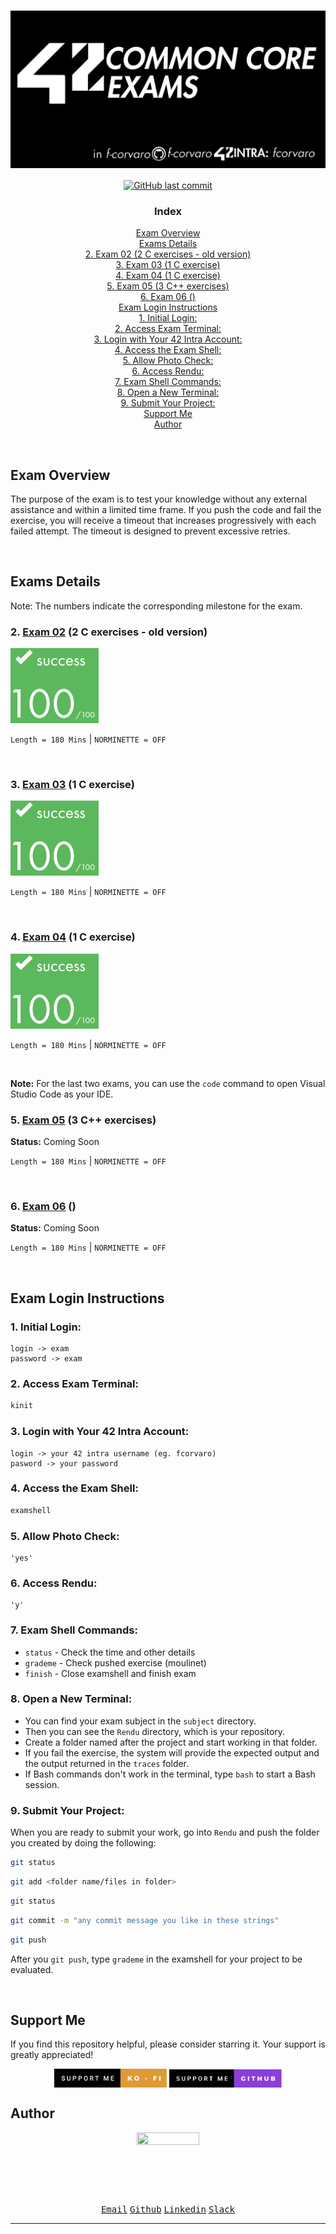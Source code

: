 # <a href="https://github.com/f-corvaro/42.common_core/tree/main"><img align="center" src="https://github.com/f-corvaro/42.common_core/blob/main/exams/.extra/42exams.png"></a>

<p align="center" style="text-decoration: none;">
  <a href="https://github.com/f-corvaro/42.common_core/tree/main/exams"><img alt="GitHub last commit" src="https://img.shields.io/github/last-commit/f-corvaro/42.common_core?color=black" /></a>
</p>

<h3 align="center">Index</h3>
<p align="center">
 <a href="#exam-overview">Exam Overview</a><br>
 <a href="#exams-details">Exams Details</a><br>
 <a href="#2-exam-02-2-c-exercises---old-version">2. Exam 02 (2 C exercises - old version)</a><br>
 <a href="#3-exam-03-1-c-exercise">3. Exam 03 (1 C exercise)</a><br>
 <a href="#4-exam-04-1-c-exercise">4. Exam 04 (1 C exercise)</a><br>
 <a href="#5-exam-05-3-c-exercises">5. Exam 05 (3 C++ exercises)</a><br>
 <a href="#6-exam-06-">6. Exam 06 ()</a><br>
 <a href="#exam-login-instructions">Exam Login Instructions</a><br>
 <a href="#1-initial-login">1. Initial Login:</a><br>
 <a href="#2-access-exam-terminal">2. Access Exam Terminal:</a><br>
 <a href="#3-login-with-your-42-intra-account">3. Login with Your 42 Intra Account:</a><br>
 <a href="#4-access-the-exam-shell">4. Access the Exam Shell:</a><br>
 <a href="#5-allow-photo-check">5. Allow Photo Check:</a><br>
 <a href="#6-access-rendu">6. Access Rendu:</a><br>
 <a href="#7-exam-shell-commands">7. Exam Shell Commands:</a><br>
 <a href="#8-open-a-new-terminal">8. Open a New Terminal:</a><br>
 <a href="#9-submit-your-project">9. Submit Your Project:</a><br>
 <a href="#support-me">Support Me</a><br>
 <a href="#author">Author</a><br>
</p>
<br>

## Exam Overview

The purpose of the exam is to test your knowledge without any external assistance and within a limited time frame. If you push the code and fail the exercise, you will receive a timeout that increases progressively with each failed attempt. The timeout is designed to prevent excessive retries.

<br>

## Exams Details

<p align="justify">

Note: The numbers indicate the corresponding milestone for the exam.

### 2. [Exam 02](https://github.com/f-corvaro/42.common_core/tree/main/exams/exam-02) (2 C exercises - old version)

[![fcorvaro's 42 Exam Rank 02 Score](https://github.com/f-corvaro/42.common_core/blob/main/.extra/100.png)](https://profile.intra.42.fr/users/fcorvaro)

```Length = 180 Mins``` | ```NORMINETTE = OFF```

</p>
<br>

<p align="justify">

### 3. [Exam 03](https://github.com/f-corvaro/42.common_core/tree/main/exams/exam-03) (1 C exercise)

[![fcorvaro's 42 Exam Rank 03 Score](https://github.com/f-corvaro/42.common_core/blob/main/.extra/100.png)](https://profile.intra.42.fr/users/fcorvaro)

```Length = 180 Mins``` | ```NORMINETTE = OFF```

</p>
<br>

### 4. [Exam 04](https://github.com/f-corvaro/42.common_core/tree/main/exams/exam-04) (1 C exercise)

[![fcorvaro's 42 Exam Rank 04 Score](https://github.com/f-corvaro/42.common_core/blob/main/.extra/100.png)](https://profile.intra.42.fr/users/fcorvaro)

```Length = 180 Mins``` | ```NORMINETTE = OFF```

</p>
<br>

**Note:** For the last two exams, you can use the `code` command to open Visual Studio Code as your IDE.

### 5. [Exam 05](https://github.com/f-corvaro/42.common_core/tree/main/exams/exam-05) (3 C++ exercises)

**Status:** Coming Soon

```Length = 180 Mins``` | ```NORMINETTE = OFF```

</p>
<br>

### 6. [Exam 06](https://github.com/f-corvaro/42.common_core/tree/main/exams/exam-06) ()

**Status:** Coming Soon

```Length = 180 Mins``` | ```NORMINETTE = OFF```

</p>
<br>

## Exam Login Instructions

<p align="justify">

### 1. Initial Login:

```plaintext
login -> exam
password -> exam
```

### 2. Access Exam Terminal:

```bash
kinit
```

### 3. Login with Your 42 Intra Account:

```plaintext
login -> your 42 intra username (eg. fcorvaro)
pasword -> your password
```

### 4. Access the Exam Shell:

```bash
examshell
```

### 5. Allow Photo Check:

```plaintext
'yes'
```

### 6. Access Rendu:

```plaintext
'y'
```

### 7. Exam Shell Commands:

- `status` - Check the time and other details
- `grademe` - Check pushed exercise (moulinet)
- `finish` - Close examshell and finish exam

### 8. Open a New Terminal:

- You can find your exam subject in the `subject` directory.
- Then you can see the `Rendu` directory, which is your repository.
- Create a folder named after the project and start working in that folder.
- If you fail the exercise, the system will provide the expected output and the output returned in the `traces` folder.
- If Bash commands don't work in the terminal, type `bash` to start a Bash session.

### 9. Submit Your Project:

When you are ready to submit your work, go into `Rendu` and push the folder you created by doing the following:

```bash
git status
```

```bash
git add <folder name/files in folder>
```

```bash
git status
```

```bash
git commit -m "any commit message you like in these strings"
```

```bash
git push
```

After you `git push`, type `grademe` in the examshell for your project to be evaluated.

</p>
<br>

## Support Me

<p align="justify">
If you find this repository helpful, please consider starring it. Your support is greatly appreciated!</p>

<p align="center">
<a href="https://ko-fi.com/fcorvaro"><img width="180" img align="center" src="https://github.com/f-corvaro/42.common_core/blob/main/.extra/support-me-ko-fi.svg"><alt=""></a>
<a href="https://github.com/sponsors/f-corvaro"><img width="180" img align="center" src="https://github.com/f-corvaro/42.common_core/blob/main/.extra/support-me-github.svg"><alt=""></a>

<br>

## Author

<p align="center"><a href="https://profile.intra.42.fr/users/fcorvaro"><img style="height:auto;" src="https://avatars.githubusercontent.com/u/102758065?v=4" width="100" height="100"alt=""></a>
<p align="center">
<a href="mailto:fcorvaro@student.42roma.it"><kbd>Email</kbd><alt=""></a>
<a href="https://github.com/f-corvaro"><kbd>Github</kbd><alt=""></a>
<a href="https://www.linkedin.com/in/f-corvaro/"><kbd>Linkedin</kbd><alt=""></a>
<a href="https://42born2code.slack.com/team/U050L8XAFLK"><kbd>Slack</kbd><alt=""></a>

<hr/>